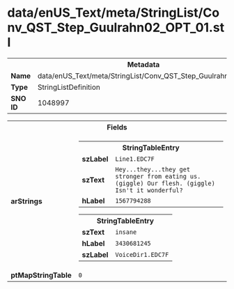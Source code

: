 <h1>data/enUS_Text/meta/StringList/Conv_QST_Step_Guulrahn02_OPT_01.stl</h1><table><tr><th colspan="100%">Metadata</th></tr><tr><td><b>Name</b></td><td>data/enUS_Text/meta/StringList/Conv_QST_Step_Guulrahn02_OPT_01.stl</td></tr><tr><td><b>Type</b></td><td>StringListDefinition</td></tr><tr><td><b>SNO ID</b></td><td>1048997</td></tr></table>

<table><tr><th colspan="100%">Fields</th></tr><tr><td><b>arStrings</b></td><td><table><tr><th colspan="100%">StringTableEntry</th></tr><tr><td><b>szLabel</b></td><td><code>Line1.EDC7F</code></td></tr><tr><td><b>szText</b></td><td><code>Hey...they...they get stronger from eating us. (giggle) Our flesh. (giggle) Isn't it wonderful?</code></td></tr><tr><td><b>hLabel</b></td><td><code>1567794288</code></td></tr></table>


<table><tr><th colspan="100%">StringTableEntry</th></tr><tr><td><b>szText</b></td><td><code>insane</code></td></tr><tr><td><b>hLabel</b></td><td><code>3430681245</code></td></tr><tr><td><b>szLabel</b></td><td><code>VoiceDir1.EDC7F</code></td></tr></table>


</td></tr><tr><td><b>ptMapStringTable</b></td><td><code>0</code></td></tr></table>


